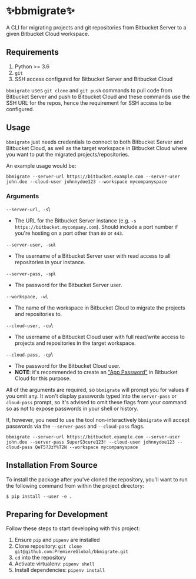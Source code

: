 :sparkles:bbmigrate:sparkles:
========

A CLI for migrating projects and git repositories from Bitbucket Server to a given Bitbucket Cloud workspace.

## Requirements

1. Python >= 3.6
2. `git`
3. SSH access configured for Bitbucket Server and Bitbucket Cloud

`bbmigrate` uses `git clone` and `git push` commands to pull code from Bitbucket Server and push to Bitbucket Cloud and these commands use the SSH URL for the repos, hence the requirement for SSH access to be configured.

## Usage

`bbmigrate` just needs credentials to connect to both Bitbucket Server and Bitbucket Cloud, as well as the target workspace in Bitbucket Cloud where you want to put the migrated projects/repositories.

An example usage would be:

```
bbmigrate --server-url https://bitbucket.example.com --server-user john.doe --cloud-user johnnydoe123 --workspace mycompanyspace
```

### Arguments

`--server-url, -s`\
  - The URL for the Bitbucket Server instance (e.g. `-s https://bitbucket.mycompany.com`). Should include a port number if you're hosting on a port other than `80` or `443`.

`--server-user, -su`\
  - The username of a Bitbucket Server user with read access to all repositories in your instance.

`--server-pass, -sp`\
  - The password for the Bitbucket Server user.

`--workspace, -w`\
  - The name of the workspace in Bitbucket Cloud to migrate the projects and repositories to.

`--cloud-user, -cu`\
  - The username of a Bitbucket Cloud user with full read/write access to projects and repositories in the target workspace.

`--cloud-pass, -cp`\
  - The password for the Bitbucket Cloud user.
  - **NOTE**: it's recommended to create an ["App Password"](https://support.atlassian.com/bitbucket-cloud/docs/app-passwords/) in Bitbucket Cloud for this purpose.

All of the arguments are required, so `bbmigrate` will prompt you for values if you omit any. It won't display passwords typed into the `server-pass` or `cloud-pass` prompt, so it's advised to omit these flags from your command so as not to expose passwords in your shell or history.

If, however, you need to use the tool non-interactively `bbmigrate` will accept passwords via the `--server-pass` and `--cloud-pass` flags.

```
bbmigrate --server-url https://bitbucket.example.com --server-user john.doe --server-pass SuperS3cure123! --cloud-user johnnydoe123 --cloud-pass QeT5?JzY%T2N --workspace mycompanyspace
```

## Installation From Source

To install the package after you've cloned the repository, you'll want to run the following command from within the project directory:

```
$ pip install --user -e .
```

## Preparing for Development

Follow these steps to start developing with this project:

1. Ensure `pip` and `pipenv` are installed
2. Clone repository: `git clone git@github.com:PremiereGlobal/bbmigrate.git`
3. `cd` into the repository
4. Activate virtualenv: `pipenv shell`
5. Install dependencies: `pipenv install`